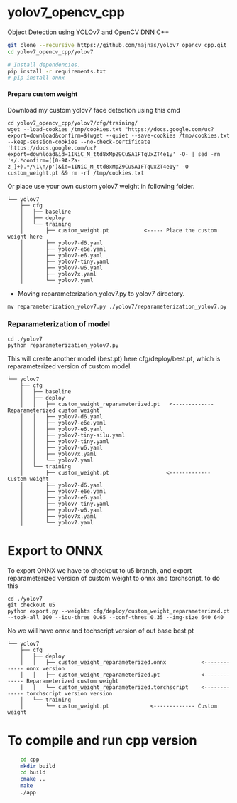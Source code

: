 
# yolov7_opencv_cpp
Object Detection using YOLOv7 and OpenCV DNN C++


```bash
git clone --recursive https://github.com/majnas/yolov7_opencv_cpp.git
cd yolov7_opencv_cpp/yolov7

# Install dependencies.
pip install -r requirements.txt
# pip install onnx
```


#### Prepare custom weight
Download my custom yolov7 face detection using this cmd 
```shell
cd yolov7_opencv_cpp/yolov7/cfg/training/
wget --load-cookies /tmp/cookies.txt "https://docs.google.com/uc?export=download&confirm=$(wget --quiet --save-cookies /tmp/cookies.txt --keep-session-cookies --no-check-certificate 'https://docs.google.com/uc?export=download&id=1INiC_M_ttd8xMpZ9CuSA1FTqUxZT4e1y' -O- | sed -rn 's/.*confirm=([0-9A-Za-z_]+).*/\1\n/p')&id=1INiC_M_ttd8xMpZ9CuSA1FTqUxZT4e1y" -O custom_weight.pt && rm -rf /tmp/cookies.txt
```

Or place use your own custom yolov7 weight in following folder.

```shell
└── yolov7
    ├── cfg
    │   ├── baseline
    │   ├── deploy
    │   └── training
    │       ├── custom_weight.pt           <----- Place the custom weight here
    │       ├── yolov7-d6.yaml
    │       ├── yolov7-e6e.yaml
    │       ├── yolov7-e6.yaml
    │       ├── yolov7-tiny.yaml
    │       ├── yolov7-w6.yaml
    │       ├── yolov7x.yaml
    │       └── yolov7.yaml

```


* Moving reparameterization_yolov7.py to yolov7 directory.
```shell
mv reparameterization_yolov7.py ./yolov7/reparameterization_yolov7.py
```

### Reparameterization of model
```shell
cd ./yolov7
python reparameterization_yolov7.py
``` 

This will create another model (best.pt) here cfg/deploy/best.pt, which is reparameterized version of custom model.

```shell
└── yolov7
    ├── cfg
    │   ├── baseline
    │   ├── deploy
    │   │   ├── custom_weight_reparameterized.pt   <------------- Reparameterized custom weight 
    │   │   ├── yolov7-d6.yaml
    │   │   ├── yolov7-e6e.yaml
    │   │   ├── yolov7-e6.yaml
    │   │   ├── yolov7-tiny-silu.yaml
    │   │   ├── yolov7-tiny.yaml
    │   │   ├── yolov7-w6.yaml
    │   │   ├── yolov7x.yaml
    │   │   └── yolov7.yaml
    │   └── training
    │       ├── custom_weight.pt                  <------------- Custom weight
    │       ├── yolov7-d6.yaml
    │       ├── yolov7-e6e.yaml
    │       ├── yolov7-e6.yaml
    │       ├── yolov7-tiny.yaml
    │       ├── yolov7-w6.yaml
    │       ├── yolov7x.yaml
    │       └── yolov7.yaml

```

# Export to ONNX
To export ONNX we have to checkout to u5 branch, and export reparameterized version of custom weight to onnx and torchscript, to do this
```shell
cd ./yolov7
git checkout u5
python export.py --weights cfg/deploy/custom_weight_reparameterized.pt --topk-all 100 --iou-thres 0.65 --conf-thres 0.35 --img-size 640 640
```
No we will have onnx and tochscript version of out base best.pt
```shell
└── yolov7
    ├── cfg
    │   ├── deploy
    │   │   ├── custom_weight_reparameterized.onnx           <------------- onnx version
    │   │   ├── custom_weight_reparameterized.pt             <------------- Reparameterized custom weight
    │   │   └── custom_weight_reparameterized.torchscript    <------------- torchscript version version
    │   └── training
    │       └── custom_weight.pt             <------------- Custom weight

```

# To compile and run cpp version
```bash
    cd cpp
    mkdir build
    cd build
    cmake ..
    make     
    ./app
```

<!-- <div align="center">
  <img src="./data/me_cpp_pred.png" height="500">
</div>
<p align="center">
  Figure 2: cpp prediction for me.png
</p> -->
